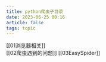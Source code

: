 ```yaml
---
title: python爬虫子目录
date: 2023-06-25 00:16
article: false
tags: topic
---
```


[[01浏览器相关]]  
[[02爬虫遇到的问题]]
[[03EasySpider]]